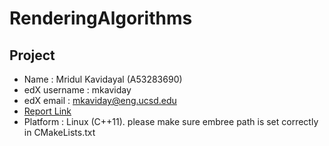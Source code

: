 # RenderingAlgorithms


Project
------------
- Name : Mridul Kavidayal (A53283690)
- edX username : mkaviday
- edX email : mkaviday@eng.ucsd.edu
- [Report Link](https://docs.google.com/document/d/1JreqWWzmz5p8fFxqy-LipA8j_EBnIDxZYx9ihj3oPkQ/edit?usp=sharing)
- Platform : Linux (C++11). please make sure embree path is set correctly in CMakeLists.txt
